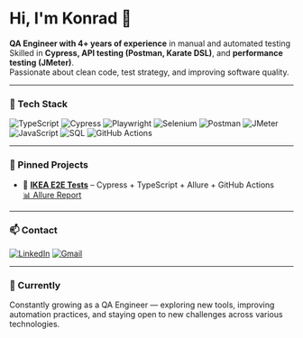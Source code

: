 # Hi, I'm Konrad 👋

**QA Engineer with 4+ years of experience** in manual and automated testing  
Skilled in **Cypress, API testing (Postman, Karate DSL)**, and **performance testing (JMeter)**.  
Passionate about clean code, test strategy, and improving software quality.

---

### 🧰 Tech Stack  
![TypeScript](https://img.shields.io/badge/-TypeScript-3178C6?logo=typescript&logoColor=white&style=for-the-badge)
![Cypress](https://img.shields.io/badge/-Cypress-17202C?logo=cypress&logoColor=white&style=for-the-badge)
![Playwright](https://img.shields.io/badge/-Playwright-45BA63?logo=playwright&logoColor=white&style=for-the-badge)
![Selenium](https://img.shields.io/badge/-Selenium-43B02A?logo=selenium&logoColor=white&style=for-the-badge)
![Postman](https://img.shields.io/badge/-Postman-FF6C37?logo=postman&logoColor=white&style=for-the-badge)
![JMeter](https://img.shields.io/badge/-JMeter-D22128?logo=apachejmeter&logoColor=white&style=for-the-badge)
![JavaScript](https://img.shields.io/badge/-JavaScript-F7DF1E?logo=javascript&logoColor=black&style=for-the-badge)
![SQL](https://img.shields.io/badge/-SQL-4479A1?logo=postgresql&logoColor=white&style=for-the-badge)
![GitHub Actions](https://img.shields.io/badge/-GitHub%20Actions-2088FF?logo=githubactions&logoColor=white&style=for-the-badge)

---

### 📌 Pinned Projects

- 🛒 [**IKEA E2E Tests**](https://github.com/KonradMamla/ikea) – Cypress + TypeScript + Allure + GitHub Actions  
  [📊 Allure Report](https://konradmamla.github.io/ikea/)

---

### 📫 Contact

[![LinkedIn](https://img.shields.io/badge/-LinkedIn-blue?style=flat-square&logo=linkedin&logoColor=white)](https://www.linkedin.com/in/konrad-mamla/)
[![Gmail](https://img.shields.io/badge/-Gmail-D14836?style=flat-square&logo=gmail&logoColor=white)](mailto:konrad.mamla@gmail.com)

---

### 🚀 Currently
Constantly growing as a QA Engineer — exploring new tools, improving automation practices, and staying open to new challenges across various technologies.
